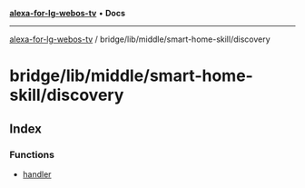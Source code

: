 [**alexa-for-lg-webos-tv**](../../../../../README.md) • **Docs**

***

[alexa-for-lg-webos-tv](../../../../../modules.md) / bridge/lib/middle/smart-home-skill/discovery

# bridge/lib/middle/smart-home-skill/discovery

## Index

### Functions

- [handler](functions/handler.md)
